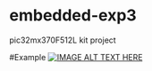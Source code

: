 ﻿# embedded-exp3

pic32mx370F512L kit project

#Example
[![IMAGE ALT TEXT HERE](https://img.youtube.com/vi/YOUTUBE_VIDEO_ID_HERE/0.jpg)](https://www.youtube.com/watch?v=n0C91AaJ86E)
